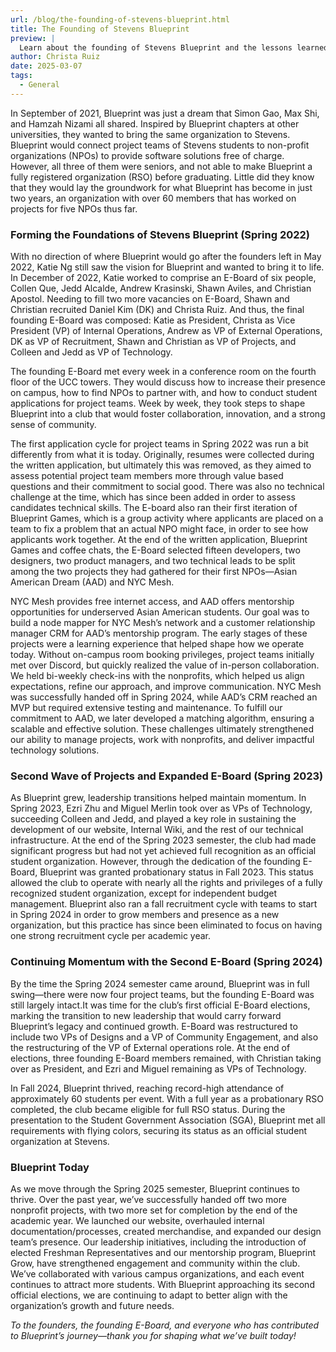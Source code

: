 ```yaml
---
url: /blog/the-founding-of-stevens-blueprint.html
title: The Founding of Stevens Blueprint
preview: |
  Learn about the founding of Stevens Blueprint and the lessons learned along the way.
author: Christa Ruiz
date: 2025-03-07
tags:
  - General
---
```


In September of 2021, Blueprint was just a dream that Simon Gao, Max Shi, and Hamzah Nizami all shared. Inspired by Blueprint chapters at other universities, they wanted to bring the same organization to Stevens. Blueprint would connect project teams of Stevens students to non-profit organizations (NPOs) to provide software solutions free of charge. However, all three of them were seniors, and not able to make Blueprint a fully registered organization (RSO) before graduating. Little did they know that they would lay the groundwork for what Blueprint has become in just two years, an organization with over 60 members that has worked on projects for five NPOs thus far.

### Forming the Foundations of Stevens Blueprint (Spring 2022)

With no direction of where Blueprint would go after the founders left in May 2022, Katie Ng still saw the vision for Blueprint and wanted to bring it to life. In December of 2022, Katie worked to comprise an E-Board of six people, Collen Que, Jedd Alcalde, Andrew Krasinski, Shawn Aviles, and Christian Apostol. Needing to fill two more vacancies on E-Board, Shawn and Christian recruited Daniel Kim (DK) and Christa Ruiz. And thus, the final founding E-Board was composed: Katie as President, Christa as Vice President (VP) of Internal Operations, Andrew as VP of External Operations, DK as VP of Recruitment, Shawn and Christian as VP of Projects, and Colleen and Jedd as VP of Technology.

The founding E-Board met every week in a conference room on the fourth floor of the UCC towers. They would discuss how to increase their presence on campus, how to find NPOs to partner with, and how to conduct student applications for project teams. Week by week, they took steps to shape Blueprint into a club that would foster collaboration, innovation, and a strong sense of community.

The first application cycle for project teams in Spring 2022 was run a bit differently from what it is today. Originally, resumes were collected during the written application, but ultimately this was removed, as they aimed to assess potential project team members more through value based questions and their commitment to social good. There was also no technical challenge at the time, which has since been added in order to assess candidates technical skills. The E-board also ran their first iteration of Blueprint Games, which is a group activity where applicants are placed on a team to fix a problem that an actual NPO might face, in order to see how applicants work together. At the end of the written application, Blueprint Games and coffee chats, the E-Board selected fifteen developers, two designers, two product managers, and two technical leads to be split among the two projects they had gathered for their first NPOs—Asian American Dream (AAD) and NYC Mesh.

NYC Mesh provides free internet access, and AAD offers mentorship opportunities for underserved Asian American students. Our goal was to build a node mapper for NYC Mesh’s network and a customer relationship manager CRM for AAD’s mentorship program. The early stages of these projects were a learning experience that helped shape how we operate today. Without on-campus room booking privileges, project teams initially met over Discord, but quickly realized the value of in-person collaboration. We held bi-weekly check-ins with the nonprofits, which helped us align expectations, refine our approach, and improve communication. NYC Mesh was successfully handed off in Spring 2024, while AAD’s CRM reached an MVP but required extensive testing and maintenance. To fulfill our commitment to AAD, we later developed a matching algorithm, ensuring a scalable and effective solution. These challenges ultimately strengthened our ability to manage projects, work with nonprofits, and deliver impactful technology solutions.

### Second Wave of Projects and Expanded E-Board (Spring 2023)

As Blueprint grew, leadership transitions helped maintain momentum. In Spring 2023, Ezri Zhu and Miguel Merlin took over as VPs of Technology, succeeding Colleen and Jedd, and played a key role in sustaining the development of our website, Internal Wiki, and the rest of our technical infrastructure. At the end of the Spring 2023 semester, the club had made significant progress but had not yet achieved full recognition as an official student organization. However, through the dedication of the founding E-Board, Blueprint was granted probationary status in Fall 2023\. This status allowed the club to operate with nearly all the rights and privileges of a fully recognized student organization, except for independent budget management. Blueprint also ran a fall recruitment cycle with teams to start in Spring 2024 in order to grow members and presence as a new organization, but this practice has since been eliminated to focus on having one strong recruitment cycle per academic year.

### Continuing Momentum with the Second E-Board (Spring 2024)

By the time the Spring 2024 semester came around, Blueprint was in full swing—there were now four project teams, but the founding E-Board was still largely intact.It was time for the club’s first official E-Board elections, marking the transition to new leadership that would carry forward Blueprint’s legacy and continued growth. E-Board was restructured to include two VPs of Designs and a VP of Community Engagement, and also the restructuring of the VP of External operations role. At the end of elections, three founding E-Board members remained, with Christian taking over as President, and Ezri and Miguel remaining as VPs of Technology.

In Fall 2024, Blueprint thrived, reaching record-high attendance of approximately 60 students per event. With a full year as a probationary RSO completed, the club became eligible for full RSO status. During the presentation to the Student Government Association (SGA), Blueprint met all requirements with flying colors, securing its status as an official student organization at Stevens.

### Blueprint Today

As we move through the Spring 2025 semester, Blueprint continues to thrive. Over the past year, we’ve successfully handed off two more nonprofit projects, with two more set for completion by the end of the academic year. We launched our website, overhauled internal documentation/processes, created merchandise, and expanded our design team’s presence. Our leadership initiatives, including the introduction of elected Freshman Representatives and our mentorship program, Blueprint Grow, have strengthened engagement and community within the club. We’ve collaborated with various campus organizations, and each event continues to attract more students. With Blueprint approaching its second official elections, we are continuing to adapt to better align with the organization’s growth and future needs.

_To the founders, the founding E-Board, and everyone who has contributed to Blueprint’s journey—thank you for shaping what we’ve built today\!_
